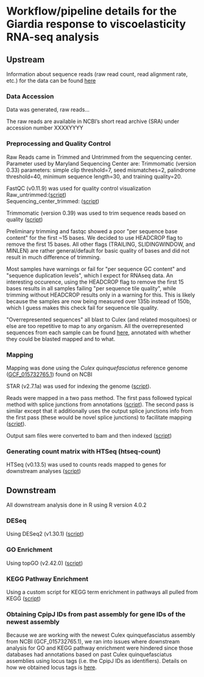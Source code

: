 # Workflow/pipeline details for the Giardia response to viscoelasticity RNA-seq analysis

## Upstream 
Information about sequence reads (raw read count, read alignment rate, etc.) for the data can be found [here](https://docs.google.com/spreadsheets/d/1y15EVJ7VUNeKWtLNaBUMJ1zZaR_LLv7YgWeYWtGrIpI/edit?usp=sharing)

### Data Accession
Data was generated, raw reads...

The raw reads are available in NCBI’s short read archive (SRA) under accession number XXXXYYYY

### Preprocessing and Quality Control
Raw Reads came in Trimmed and Untrimmed from the sequencing center. Parameter used by Maryland Sequencing Center are: 
Trimmomatic (version 0.33)
parameters: simple clip threshold=7, seed mismatches=2, palindrome threshold=40, minimum sequence length=30, and training quality=20.

FastQC (v0.11.9) was used for quality control visualization     
Raw_untrimmed:([script](https://github.com/sl1453/Giardia_mucusRNA_Analysis/blob/main/Upstream/fastqc.SBATCH))    
Sequencing_center_trimmed: ([script](https://github.com/sl1453/Giardia_mucusRNA_Analysis/blob/main/Upstream/fastqc_umd_trimmed.SBATCH))

Trimmomatic (version 0.39) was used to trim sequence reads based on quality ([script](https://github.com/sl1453/Giardia_mucusRNA_Analysis/blob/main/Upstream/trim.sh))


Preliminary trimming and fastqc showed a poor "per sequence base content" for the first ~15 bases. We decided to use HEADCROP flag to remove the first 15 bases. All other flags (TRAILING, SLIDINGWINDOW, and MINLEN) are rather general/default for basic quality of bases and did not result in much difference of trimming.

Most samples have warnings or fail for "per sequence GC content" and "sequence duplication levels", which I expect for RNAseq data. An interesting occurence, using the HEADCROP flag to remove the first 15 bases results in all samples failing "per sequence tile quality", while trimming without HEADCROP results only in a warning for this. This is likely because the samples are now being measured over 135b instead of 150b, which I guess makes this check fail for sequence tile quality.

"Overrepresented sequences" all blast to Culex (and related mosquitoes) or else are too repetitive to map to any organism. All the overrepresented sequences from each sample can be found [here](https://github.com/srmarzec/Culex_Biting_RNAseq/blob/main/misc/OverrepSequences.txt), annotated with whether they could be blasted mapped and to what.

### Mapping

Mapping was done using the *Culex quinquefasciatus* reference genome ([GCF_015732765.1](https://www.ncbi.nlm.nih.gov/assembly/GCF_015732765.1/)) found on NCBI

STAR (v2.7.1a) was used for indexing the genome ([script](https://github.com/srmarzec/Culex_Biting_RNAseq/blob/main/Upstream/STAR_index.sh)).

Reads were mapped in a two pass method. The first pass followed typical method with splice junctions from annotations ([script](https://github.com/srmarzec/Culex_Biting_RNAseq/blob/main/Upstream/STAR_map.sh)). The second pass is similar except that it additionally uses the output splice junctions info from the first pass (these would be novel splice junctions) to facilitate mapping ([script](https://github.com/srmarzec/Culex_Biting_RNAseq/blob/main/Upstream/STAR_map_twopass.sh)).

Output sam files were converted to bam and then indexed ([script](https://github.com/srmarzec/Culex_Biting_RNAseq/blob/main/Upstream/sam2bam.sh))

### Generating count matrix with HTSeq (htseq-count)

HTSeq (v0.13.5) was used to counts reads mapped to genes for downstream analyses ([script](https://github.com/srmarzec/Culex_Biting_RNAseq/blob/main/Upstream/htseq_count.sh))

## Downstream

All downstream analysis done in R using R version 4.0.2

### DESeq
Using DESeq2 (v1.30.1) ([script](https://github.com/srmarzec/Culex_Biting_RNAseq/blob/main/Downstream/DESeq.R))

### GO Enrichment
Using topGO (v2.42.0) ([script](https://github.com/srmarzec/Culex_Biting_RNAseq/blob/main/Downstream/GOenrichment.R))

### KEGG Pathway Enrichment
Using a custom script for KEGG term enrichment in pathways all pulled from KEGG ([script](https://github.com/srmarzec/Culex_Biting_RNAseq/blob/main/Downstream/KEGG.R))

### Obtaining CpipJ IDs from past assembly for gene IDs of the newest assembly
Because we are working with the newest Culex quinquefasciatus assembly from NCBI (GCF_015732765.1), we ran into issues where downstream analysis for GO and KEGG pathway enrichment were hindered since those databases had annotations based on past Culex quinquefasciatus assemblies using locus tags (i.e. the CpipJ IDs as identifiers). Details on how we obtained locus tags is [here](https://github.com/srmarzec/Culex_Biting_RNAseq/blob/main/misc/GeneID_LocusTag_Conversion.md).
